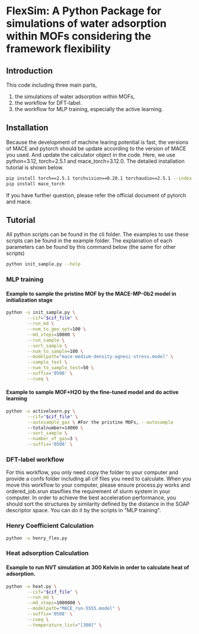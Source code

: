 # FlexSim: A Python Package for simulations of water adsorption within MOFs considering the framework flexibility

## Introduction

This code including three main parts, 

1. the simulations of water adsorption within MOFs, 
2. the workflow for DFT-label.
3. the workflow for MLP training, especially the active learning. 

## Installation

Because the development of machine learing potential is fast, the versions of MACE and pytorch should be update according to the version of MACE you used. And update the calculator object in the code. Here, we use python=3.12, torch=2.5.1 and mace_torch=3.12.0. The detailed installation tutorial is shown below.

```bash
pip install torch==2.5.1 torchvision==0.20.1 torchaudio==2.5.1 --index-url https://download.pytorch.org/whl/cu124
pip install mace_torch 
```

If you have further question, please refer the official document of pytorch and mace.

## Tutorial

All python scripts can be found in the cli folder. The examples to use these scripts can be found in the example folder. The explaination of each parameters can be found by this command below (the same for other scripts)

```bash
python init_sample.py --help
```

### MLP training

#### Example to sample the pristine MOF by the MACE-MP-0b2 model in initialization stage

```bash
python -u init_sample.py \
        --cif="$cif_file" \
        --run_md \
        --num_to_geo_opt=100 \
        --md_steps=10000 \
        --run_sample \
        --sort_sample \
        --num_to_sample=100 \
        --modelpath="mace-medium-density-agnesi-stress.model" \
        --sample_test \
        --num_to_sample_test=50 \
        --suffix='0508' \
        --cueq \
```

#### Example to sample MOF+H2O by the fine-tuned model and do active learning

```bash
python -u activelearn.py \
        --cif="$cif_file" \
        --autosample_gas \ #For the pristine MOFs, --autosample  
        --totalnumber=14000 \
        --sort_sample \
        --number_of_gas=3 \
        --suffix='0508' \
```

### DFT-label workflow

For this workflow, you only need copy the folder to your computer and provide a confs folder including all cif files you need to calculate. When you move this workflow to your computer, please ensure process.py works and ordered_job.srun stasifiies the requirement of slurm system in your computer. In order to achieve the best acceleration performance, you should sort the structures by similarity defined by the distance in the SOAP descriptor space. You can do it by the scripts in "MLP training".

### Henry Coefficient Calculation

```bash
python -u henry_flex.py 
```

### Heat adsorption Calculation

#### Example to run NVT simulation at 300 Kelvin in order to calculate heat of adsorption. 

```bash
python -u heat.py \
        --cif="$cif_file" \
        --run_md \
        --md_steps=1000000 \
        --modelpath="MACE_run-5555.model" \
        --suffix='0508' \
        --cueq \
        --temperature_list="[300]" \
```








